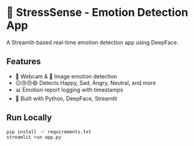 # 🧠 StressSense - Emotion Detection App

A Streamlit-based real-time emotion detection app using DeepFace.

## Features
- 🎥 Webcam & 📁 Image emotion detection
- 😐😢😠😄 Detects Happy, Sad, Angry, Neutral, and more
- 📊 Emotion report logging with timestamps
- 🧪 Built with Python, DeepFace, Streamlit

## Run Locally
```bash
pip install -r requirements.txt
streamlit run app.py

